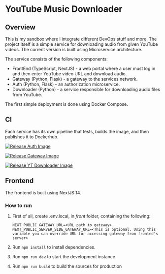 # YouTube Music Downloader

## Overview

This is my sandbox where I integrate different DevOps stuff and more.
The project itself is a simple service for downloading audio from given YouTube videos.
The current version is built using Microservice architecture.

The service consists of the following components:

- FrontEnd (TypeScript, NextJS) - a web portal where a user must log in and then enter YouTube video URL and download audio.
- Gateway (Python, Flask) - a gateway to the services network.
- Auth (Python, Flask) - an authorization microservice.
- Downloader (Python) - a service responsible for downloading audio files from YouTube.

The first simple deployment is done using Docker Compose.

## CI

Each service has its own pipeline that tests, builds the image, and then publishes it to Dockerhub.

[![Release Auth Image](https://github.com/AlieksieievYurii/YouTubeDownloaderSandbox/actions/workflows/build-auth-image.yml/badge.svg?branch=main)](https://github.com/AlieksieievYurii/YouTubeDownloaderSandbox/actions/workflows/build-auth-image.yml)

[![Release Gateway Image](https://github.com/AlieksieievYurii/YouTubeDownloaderSandbox/actions/workflows/build-gateway-image.yml/badge.svg?branch=main)](https://github.com/AlieksieievYurii/YouTubeDownloaderSandbox/actions/workflows/build-gateway-image.yml)

[![Release YT Downloader Image](https://github.com/AlieksieievYurii/YouTubeDownloaderSandbox/actions/workflows/build-downloader-image.yml/badge.svg?branch=main)](https://github.com/AlieksieievYurii/YouTubeDownloaderSandbox/actions/workflows/build-downloader-image.yml)

## Frontend

The frontend is built using NextJS 14. 

### How to run

1. First of all, create .env.local, in _front_ folder, containing the following:
    ```
    NEXT_PUBLIC_GATEWAY_URL=<URL path to gateway>
    NEXT_PUBLIC_SERVER_SIDE_GATEWAY_URL=<This is optional. Using this variable you can override URL for accessing gateway from fronted's server>
    ```

2. Run `npm install` to install dependencies.
3. Run `npm run dev` to start the development instance.
4. Run `npm run build` to build the sources for production
   
